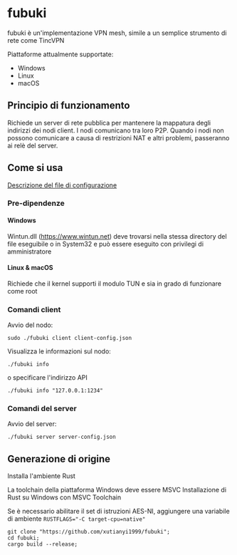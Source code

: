 # fubuki

fubuki è un'implementazione VPN mesh, simile a un semplice strumento di rete come TincVPN

Piattaforme attualmente supportate:

- Windows
- Linux
- macOS

## Principio di funzionamento

Richiede un server di rete pubblica per mantenere la mappatura degli indirizzi dei nodi client. I nodi comunicano tra loro P2P. Quando i nodi non possono comunicare a causa di restrizioni NAT e altri problemi, passeranno ai relè del server.

## Come si usa

[Descrizione del file di configurazione](https://github.com/Giancarlo1974/fubuki/tree/master/cfg-example)
### Pre-dipendenze

#### Windows
Wintun.dll (https://www.wintun.net) deve trovarsi nella stessa directory del file eseguibile o in System32 e può essere eseguito con privilegi di amministratore

#### Linux & macOS
Richiede che il kernel supporti il ​​modulo TUN e sia in grado di funzionare come root

### Comandi client
Avvio del nodo:

```shell
sudo ./fubuki client client-config.json
```
Visualizza le informazioni sul nodo:
```shell
./fubuki info
```
o specificare l'indirizzo API
```shell
./fubuki info "127.0.0.1:1234"
```
### Comandi del server
Avvio del server:
```shell
./fubuki server server-config.json
```

## Generazione di origine
Installa l'ambiente Rust

La toolchain della piattaforma Windows deve essere MSVC
Installazione di Rust su Windows con MSVC Toolchain

Se è necessario abilitare il set di istruzioni AES-NI, aggiungere una variabile di ambiente `RUSTFLAGS="-C target-cpu=native"`
```shell
git clone "https://github.com/xutianyi1999/fubuki";
cd fubuki;
cargo build --release;
```
